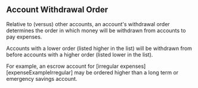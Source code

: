 ## Account Withdrawal Order

Relative to (versus) other accounts, an account's withdrawal order determines the order in which money will be withdrawn from accounts to pay expenses. 

Accounts with a lower order (listed higher in the list) will be withdrawn from before 
accounts with a higher order (listed lower in the list).

For example, an escrow account for [irregular expenses][expenseExampleIrregular] may be ordered higher than a long term or emergency savings account.